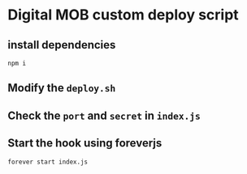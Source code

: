 # Digital MOB custom deploy script

## install dependencies

`npm i`

## Modify the `deploy.sh`

## Check the `port` and `secret` in `index.js`

## Start the hook using foreverjs

`forever start index.js`
